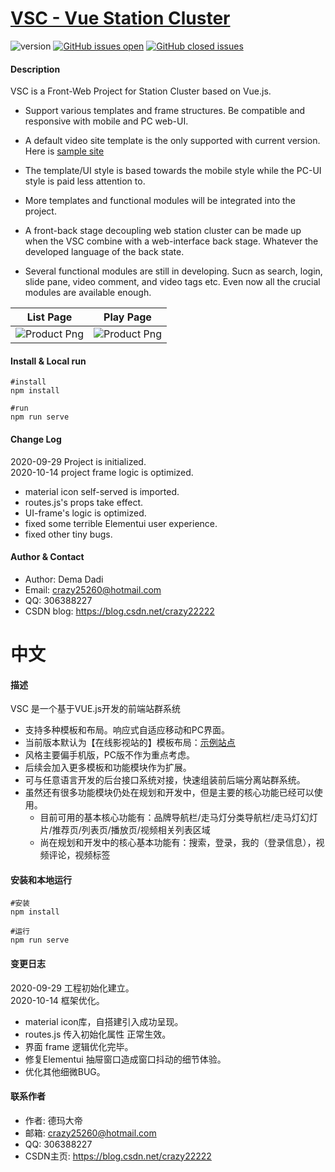 # [VSC - Vue Station Cluster](https://github.com/crazy25260/vsc)
![version](https://img.shields.io/badge/version-1.1.0-green.svg) [![GitHub issues open](https://img.shields.io/github/issues/crazy25260/vsc.svg)](https://github.com/crazy25260/vsc/issues?q=is%3Aopen+is%3Aissue) [![GitHub closed issues](https://img.shields.io/github/issues-closed-raw/crazy25260/vsc.svg?maxAge=259200)](https://github.com/crazy25260/vsc/issues?q=is%3Aissue+is%3Aclosed)

#### Description

VSC is a Front-Web Project for Station Cluster based on Vue.js.<br>

- Support various templates and frame structures. Be compatible and responsive with mobile and PC web-UI.<br/>
- A default video site template is the only supported with current version. Here is [sample site](http://v.meyho.cn/) <br>

- The template/UI style is based towards the mobile style while the PC-UI style is paid less attention to.<br/>

- More templates and functional modules will be integrated into the project.

- A front-back stage decoupling web station cluster can be made up when the VSC combine with a web-interface back stage.
  Whatever the developed language of the back state.
  
- Several functional modules are still in developing. Sucn as search, login, slide pane, video comment, and video tags etc.
  Even now all the crucial modules are available enough. <br>

 List Page | Play Page |
| --- | --- |
| ![Product Png](http://media.meyho.cn/image/2020/vsc/github/resource/snapshot1.png) | ![Product Png](http://media.meyho.cn/image/2020/vsc/github/resource/snapshot2.png)

#### Install & Local run
```
#install
npm install

#run
npm run serve
```

#### Change Log
2020-09-29 Project is initialized. <br>
2020-10-14 project frame logic is optimized.
- material icon self-served is imported.
- routes.js's props take effect.
- UI-frame's logic is optimized.
- fixed some terrible Elementui user experience.
- fixed other tiny bugs.

#### Author & Contact
- Author: Dema Dadi
- Email: crazy25260@hotmail.com
- QQ: 306388227
- CSDN blog: https://blog.csdn.net/crazy22222 

# 中文

#### 描述

VSC 是一个基于VUE.js开发的前端站群系统 <br>

- 支持多种模板和布局。响应式自适应移动和PC界面。<br/>
- 当前版本默认为【在线影视站的】模板布局：[示例站点](http://v.meyho.cn/) <br>
- 风格主要偏手机版，PC版不作为重点考虑。<br/>
- 后续会加入更多模板和功能模块作为扩展。
- 可与任意语言开发的后台接口系统对接，快速组装前后端分离站群系统。
- 虽然还有很多功能模块仍处在规划和开发中，但是主要的核心功能已经可以使用。<br>
  - 目前可用的基本核心功能有：品牌导航栏/走马灯分类导航栏/走马灯幻灯片/推荐页/列表页/播放页/视频相关列表区域 <br>
  - 尚在规划和开发中的核心基本功能有：搜索，登录，我的（登录信息），视频评论，视频标签
  
#### 安装和本地运行
```
#安装
npm install

#运行
npm run serve
```

#### 变更日志
2020-09-29 工程初始化建立。 <br>
2020-10-14 框架优化。
- material icon库，自搭建引入成功呈现。
- routes.js 传入初始化属性 正常生效。
- 界面 frame 逻辑优化完毕。
- 修复Elementui 抽屉窗口造成窗口抖动的细节体验。
- 优化其他细微BUG。

#### 联系作者
- 作者: 德玛大帝
- 邮箱: crazy25260@hotmail.com
- QQ: 306388227
- CSDN主页: https://blog.csdn.net/crazy22222 


